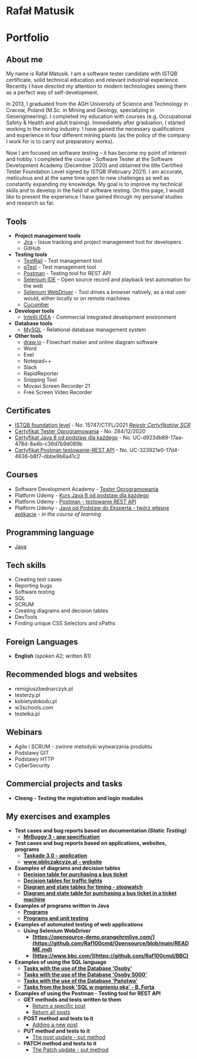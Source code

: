 # Rafał Matusik
# Portfolio 

## About me

My name is Rafał Matusik. I am a software tester candidate with ISTQB certificate, solid technical education and relevant industrial experience. Recently I have directed my attention to modern technologies seeing them as a perfect way of self-development.

In 2013, I graduated from the AGH University of Science and Technology in Cracow, Poland (M.Sc. in Mining and Geology, specializing in Geoengineering). I completed my education with courses (e.g. Occupational Safety & Health and adult training). Immediately after graduation, I started working in the mining industry. I have gained the necessary qualifications and experience in four different mining plants (as the policy of the company I work for is to carry out preparatory works).

Now I am focused on software testing – it has become my point of interest and hobby. I completed the course - Software Tester at the Software Development Academy (December 2020) and obtained the title Certified Tester Foundation Level signed by ISTQB (February 2021). I am accurate, meticulous and at the same time open to new challenges as well as constantly expanding my knowledge. My goal is to improve my technical skills and to develop in the field of software testing. On this page, I would like to present the experience I have gained through my personal studies and research so far.

## Tools
* **Project management tools**
  * [Jira](https://jira.atlassian.com/) - Issue tracking and project management tool for developers
  * GitHub
* **Testing tools**
  * [TestRail](https://www.gurock.com/testrail/) - Test management tool
  * [qTest](https://www.tricentis.com/products/agile-dev-testing-qtest/) - Test management tool
  * [Postman](https://www.postman.com/product/rest-client/) - Testing tool for REST API
  * [Selenium IDE](https://chrome.google.com/webstore/detail/selenium-ide/mooikfkahbdckldjjndioackbalphokd) - Open source record and playback test automation for the web
  * [Selenium WebDriver](https://www.selenium.dev/projects/) - Tool drives a browser natively, as a real user would, either locally or on remote machines
  * [Cucumber](https://cucumber.io/)
* **Developer tools**
  * [Intellij IDEA](https://www.jetbrains.com/idea/) - Commercial integrated development environment
* **Database tools**
  * [MySQL](https://www.mysql.com/) - Relational database management system
* **Other tools**
  * [draw.io](https://app.diagrams.net/) - Flowchart maker and online diagram software
  * Word
  * Exel
  * Notepad++
  * Slack
  * RapidReporter
  * Snipping Tool
  * Movavi Screen Recorder 21
  * Free Screen Video Recorder

## Certificates

* [ISTQB  foundation level](https://drive.google.com/file/d/1jKwOiwKF-bFTWBtoLukdbJIX4gXarJbb/view?usp=sharing) - No. 15747/CTFL/2021 _[Rejestr Certyfikatów SCR](http://scr.istqb.org/)_
* [Certyfikat Tester Oprogramowania](https://app.diplomasafe.com/pl-PL/diploma/d4bbf07600067d3ba7835faa5b572b291a09dcd5c/tester-oprogramowania/linkedin_cert) - No. 284/12/2020
* [Certyfikat Java 8 od podstaw dla każdego](https://www.udemy.com/certificate/UC-d923db89-17aa-478d-8a4b-c36d7b9d089b/?utm_campaign=email&utm_source=sendgrid.com&utm_medium=email) - No. UC-d923db89-17aa-478d-8a4b-c36d7b9d089b
* [Certyfikat Postman testowanie-REST API](https://www.udemy.com/certificate/UC-323921e0-17d4-4636-b8f7-dbbe9b6a41c2/?utm_campaign=email&utm_source=sendgrid.com&utm_medium=email) - No. UC-323921e0-17d4-4636-b8f7-dbbe9b6a41c2

## Courses

* Software Development Academy - [Tester Oprogramowania](https://sdacademy.pl/kursy/kurs-tester-zdalny/)
* Platform Udemy - [Kurs Java 8 od podstaw dla każdego](https://www.udemy.com/course/kurs-java-8-od-podstaw-dla-kazdego/learn/lecture/11027866#overview)
* Platform Udemy - [Postman - testowanie REST API](https://www.udemy.com/course/kurs-postman/)
* Platform Udemy - [Java od Podstaw do Eksperta - twórz własne aplikacje](https://www.udemy.com/course/java-od-podstaw-do-eksperta-tworz-wasne-aplikacje/learn/lecture/7051018#overview) - _in the course of learning_


## Programming language

* [Java](https://www.oracle.com/pl/java/)

## Tech skills

* Creating test cases
* Reporting bugs
* Software testing
* SQL
* SCRUM
* Creating diagrams and decision tables
* DevTools
* Finding unique CSS Selectors and xPaths

## Foreign Languages
* **English** (spoken A2; written B1)
 
## Recommended blogs and websites

  * remigiuszbednarczyk.pl
  * testerzy.pl
  * kobietydokodu.pl
  * w3schools.com
  * testelka.pl
## Webinars
* Agile i SCRUM - zwinne metodyki wytwarzania produktu
* Podstawy GIT
* Podstawy HTTP
* CyberSecurity

## Commercial projects and tasks

* **Cleeng - Testing the registration and login modules**

## My exercises and examples
* **Test cases and bug reports based on documentation _(Static Testing)_**
  * **[MrBuggy 3 - app specification](https://github.com/Raf100cmd/Specyfikacja-aplikacji-MrBuggy-3)**
* **Test cases and bug reports based on applications, websites, programs**
  * **[Taskade 3.0 - application](https://github.com/Raf100cmd/Aplikacja-Taskade-3.0)**
  * **[www.obliczakcyze.pl - website](https://github.com/Raf100cmd/obliczakcyze.pl)**
* **Examples of diagrams and decision tables**
  * **[Decision table for purchasing a bus ticket](https://drive.google.com/file/d/1dwIg3jF0bLLdv5CsMNQheQiwpdyBMAtl/view?usp=sharing)**
  * **[Decision tables for traffic lights](https://drive.google.com/file/d/1ZtI5UUItHjoTU_a4aBogwOoeB4pEzpzP/view?usp=sharing)**
  * **[Diagram and state tables for timing - stopwatch](https://drive.google.com/file/d/1DIkv2MRJsEUUpelk-giAnzME0w4C-fST/view?usp=sharing)**
  * **[Diagram and state table for purchasing a bus ticket in a ticket machine](https://drive.google.com/file/d/1Q_YOt5ZswS1K0UaRlQh34pm8Fe0vd94w/view?usp=sharing)**
* **Examples of programs written in Java**
  * **[Programs](https://github.com/Raf100cmd/Programy)**
  * **[Programs and unit testing](https://github.com/Raf100cmd/Programy_i_testy_jednostkowe)**
* **Examples of automated testing of web applications**
  * **Using Selenium WebDriver**
      * **[https://opensource-demo.orangehrmlive.com/](https://github.com/Raf100cmd/Opensource/blob/main/README.md)**
      * **[https://www.bbc.com/](https://github.com/Raf100cmd/BBC)**
* **Examples of using the SQL language**
  * **[Tasks with the use of the Database 'Osoby'](https://github.com/Raf100cmd/SQL_Baza_Danych_Osoby)**
  * **[Tasks with the use of the Database 'Osoby 5000'](https://github.com/Raf100cmd/SQL_Baza_Danych_Osoby)**
  * **[Tasks with the use of the Database 'Państwa'](https://github.com/Raf100cmd/SQL_Baza_Danych_Pa-stwa)**
  * **[Tasks from the book 'SQL w mgnieniu oka' - B. Forta](https://github.com/Raf100cmd/SQL_w_mgnieniu_oka/blob/main/README.md)**
* **Examples of using the Postman - Testing tool for REST API**
  * **GET methods and tests written to them**
    * [Return a specific post](https://github.com/Raf100cmd/KursGit/tree/master/Rest%20Api%20-%20postman/Metoda%20Get%20-%20zwr%C3%B3cenie%20okre%C5%9Blonego%20posta)
    * [Return all posts](https://github.com/Raf100cmd/KursGit/tree/master/Rest%20Api%20-%20postman/Metoda%20Get%20-%20zwr%C3%B3%C4%87%20wszystkie%20posty)
  * **POST method and tests to it**
    * [Adding a new post](https://github.com/Raf100cmd/KursGit/tree/master/Rest%20Api%20-%20postman/Metoda%20Post%20-%20dodanie%20postu)
  * **PUT method and tests to it**
    * [The post update - put method](https://github.com/Raf100cmd/KursGit/tree/master/Rest%20Api%20-%20postman/Metoda%20Put%20-%20aktualizacja%20posta)
  * **PATCH method and tests to it**
    * [The Patch update - put method](https://github.com/Raf100cmd/KursGit/tree/master/Rest%20Api%20-%20postman/Metoda%20Patch%20-%20aktualizacja%20posta)




